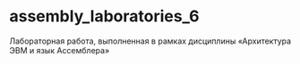 # assembly_laboratories_6
Лабораторная работа, выполненная в рамках дисциплины «Архитектура ЭВМ и язык Ассемблера»
